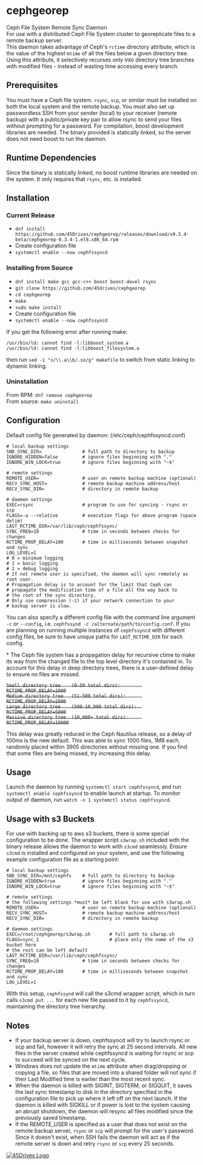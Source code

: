 # cephgeorep
Ceph File System Remote Sync Daemon  
For use with a distributed Ceph File System cluster to georeplicate files to a remote backup server.  
This daemon takes advantage of Ceph's `rctime` directory attribute, which is the value of the highest `mtime` of all the files below a given directory tree. Using this attribute, it selectively recurses only into directory tree branches with modified files - instead of wasting time accessing every branch.

## Prerequisites
You must have a Ceph file system. `rsync`, `scp`, or similar must be installed on both the local system and the remote backup. You must also set up passwordless SSH from your sender (local) to your receiver (remote backup) with a public/private key pair to allow rsync to send your files without prompting for a password. For compilation, boost development libraries are needed. The binary provided is statically linked, so the server does not need boost to run the daemon.

## Runtime Dependencies
Since the binary is statically linked, no boost runtime libraries are needed on the system. It only requires that `rsync`, etc. is installed.

## Installation
### Current Release
* `dnf install https://github.com/45Drives/cephgeorep/releases/download/v0.3.4-beta/cephgeorep-0.3.4-1.el8.x86_64.rpm`
* Create configuration file
* `systemctl enable --now cephfssyncd`

### Installing from Source
* `dnf install make gcc gcc-c++ boost boost-devel rsync`
* `git clone https://github.com/45drives/cephgeorep`
* `cd cephgeorep`
* `make`
* `sudo make install`
* Create configuration file
* `systemctl enable --now cephfssyncd`  
  
If you get the following error after running make:
```
/usr/bin/ld: cannot find -l:libboost_system.a
/usr/bin/ld: cannot find -l:libboost_filesystem.a
```
then run `sed -i "s/\\.a\\b/.so/g" makefile` to switch from static linking to dynamic linking.

### Uninstallation
From RPM: `dnf remove cephgeorep`  
From source: `make uninstall`

## Configuration
Default config file generated by daemon: (/etc/ceph/cephfssyncd.conf)

```
# local backup settings
SND_SYNC_DIR=               # full path to directory to backup
IGNORE_HIDDEN=false         # ignore files beginning with "."
IGNORE_WIN_LOCK=true        # ignore files beginning with "~$"

# remote settings
REMOTE_USER=                # user on remote backup machine (optional)
RECV_SYNC_HOST=             # remote backup machine address/host
RECV_SYNC_DIR=              # directory in remote backup

# daemon settings
EXEC=rsync                  # program to use for syncing - rsync or scp
FLAGS=-a --relative         # execution flags for above program (space delim)
LAST_RCTIME_DIR=/var/lib/ceph/cephfssync/
SYNC_FREQ=10                # time in seconds between checks for changes
RCTIME_PROP_DELAY=100       # time in milliseconds between snapshot and sync
LOG_LEVEL=1
# 0 = minimum logging
# 1 = basic logging
# 2 = debug logging
# If not remote user is specified, the daemon will sync remotely as root user.
# Propagation delay is to account for the limit that Ceph can
# propagate the modification time of a file all the way back to
# the root of the sync directory.
# Only use compression (-z) if your network connection to your
# backup server is slow.
```
You can also specify a different config file with the command line argument `-c` or `--config`, i.e. `cephfssynd -c /alternate/path/to/config.conf`. If you are planning on running multiple instances of `cephfssyncd` with different config files, be sure to have unique paths for `LAST_RCTIME_DIR` for each config.  

\* The Ceph file system has a propagation delay for recursive ctime to make its way from the changed file to the
top level directory it's contained in. To account for this delay in deep directory trees, there is a user-defined
delay to ensure no files are missed. 

~~`Small directory tree    (0-50 total dirs):        RCTIME_PROP_DELAY=1000`~~  
~~`Medium directory tree   (51-500 total dirs):      RCTIME_PROP_DELAY=2000`~~  
~~`Large directory tree    (500-10,000 total dirs):  RCTIME_PROP_DELAY=5000`~~  
~~`Massive directory tree  (10,000+ total dirs):     RCTIME_PROP_DELAY=10000`~~  

This delay was greatly reduced in the Ceph Nautilus release, so a delay of 100ms is the new default. This was able to sync 1000 files, 1MB each, randomly placed within 3905 directories without missing one. If you find that some files are being missed, try increasing this delay.

## Usage
Launch the daemon by running `systemctl start cephfssyncd`, and run `systemctl enable cephfssyncd` to enable launch at startup. To monitor output of daemon, run `watch -n 1 systemctl status cephfssyncd`.

## Usage with s3 Buckets

For use with backing up to aws s3 buckets, there is some special configuration to be done. The wrapper script `s3wrap.sh` included with the binary release allows the daemon to work with `s3cmd` seamlessly. Ensure `s3cmd` is installed and configured on your system, and use the following example configuration file as a starting point:
```
# local backup settings
SND_SYNC_DIR=/mnt/cephfs    # full path to directory to backup
IGNORE_HIDDEN=true          # ignore files beginning with "."
IGNORE_WIN_LOCK=true        # ignore files beginning with "~$"

# remote settings
# the following settings *must* be left blank for use with s3wrap.sh
REMOTE_USER=                # user on remote backup machine (optional)
RECV_SYNC_HOST=             # remote backup machine address/host
RECV_SYNC_DIR=              # directory in remote backup

# daemon settings
EXEC=/root/cephgeorep/s3wrap.sh       # full path to s3wrap.sh
FLAGS=sync_1                          # place only the name of the s3 bucket here
# the rest can be left default
LAST_RCTIME_DIR=/var/lib/ceph/cephfssync/
SYNC_FREQ=10                # time in seconds between checks for changes
RCTIME_PROP_DELAY=100       # time in milliseconds between snapshot and sync
LOG_LEVEL=1
```
With this setup, `cephfssynd` will call the s3cmd wrapper script, which in turn calls `s3cmd put ...` for each new file passed to it by `cephfssyncd`, maintaining the directory tree hierarchy.

## Notes
* If your backup server is down, cephfssyncd will try to launch rsync or scp and fail, however it will retry the sync at 25 second intervals. All new files in the server created while cephfssyncd is waiting for rsync or scp to succeed will be synced on the next cycle.  
* Windows does not update the `mtime` attribute when drag/dropping or copying a file, so files that are moved into a shared folder will not sync if their Last Modified time is earlier than the most recent sync. 
* When the daemon is killed with SIGINT, SIGTERM, or SIGQUIT, it saves the last sync timestamp to disk in the directory specified in the configuration file to pick up where it left off on the next launch. If the daemon is killed with SIGKILL or if power is lost to the system causing an abrupt shutdown, the daemon will resync all files modified since the previously saved timestamp.
* If the REMOTE_USER is specified as a user that does not exist on the remote backup server, `rsync` or `scp` will prompt for the user's password. Since it doesn't exist, when SSH fails the daemon will act as if the remote server is down and retry `rsync` or `scp` every 25 seconds.

[![45Drives Logo](https://www.45drives.com/img/45-drives-brand.png)](https://www.45drives.com)
